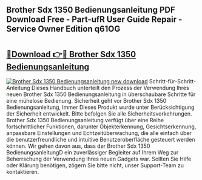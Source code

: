 ## Brother Sdx 1350 Bedienungsanleitung PDF Download Free - Part-ufR User Guide Repair - Service Owner Edition q61OG

# <h2><a href="http://df3ttho.blite.top/?on=Brother+Sdx+1350+Bedienungsanleitung">🔗Download 👉🔴 Brother Sdx 1350 Bedienungsanleitung</a></h2>

[![Brother Sdx 1350 Bedienungsanleitung new download](https://i.imgur.com/lujVjoI.png)](http://df3ttho.blite.top/?on=Brother+Sdx+1350+Bedienungsanleitung)
Schritt-für-Schritt-Anleitung Dieses Handbuch unterteilt den Prozess der Verwendung Ihres neuen Brother Sdx 1350 Bedienungsanleitung in überschaubare Schritte für eine mühelose Bedienung. Sicherheit geht vor Brother Sdx 1350 Bedienungsanleitung, Immer Dieses Produkt wurde unter Berücksichtigung der Sicherheit entwickelt. Bitte befolgen Sie alle Sicherheitsvorkehrungen. Brother Sdx 1350 Bedienungsanleitung verfügt über eine Reihe fortschrittlicher Funktionen, darunter Objekterkennung, Gesichtserkennung, anpassbare Einstellungen und Echtzeitüberwachung, die alle einfach über die benutzerfreundliche und intuitive Benutzeroberfläche gesteuert werden können. Wir gehen davon aus, dass der Brother Sdx 1350 BedienungsanleitungD ein zuverlässiger Begleiter auf Ihrem Weg zur Beherrschung der Verwendung Ihres neuen Gadgets war. Sollten Sie Hilfe oder Klärung benötigen, zögern Sie bitte nicht, unser Support-Team zu kontaktieren.
